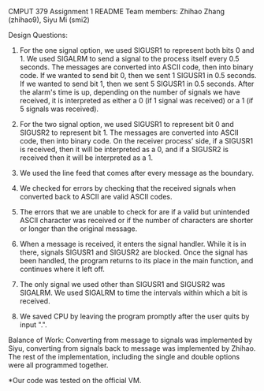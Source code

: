 CMPUT 379 Assignment 1 README
Team members: Zhihao Zhang (zhihao9), Siyu Mi (smi2)

Design Questions:

1. For the one signal option, we used SIGUSR1 to represent both bits 0 and 1. We used SIGALRM to send a signal to the process itself every 0.5 seconds. The messages are converted into ASCII code, then into binary code. If we wanted to send bit 0, then we sent 1 SIGUSR1 in 0.5 seconds. If we wanted to send bit 1, then we sent 5 SIGUSR1 in 0.5 seconds. After the alarm's time is up, depending on the number of signals we have received, it is interpreted as either a 0 (if 1 signal was received) or a 1 (if 5 signals was received).

2. For the two signal option, we used SIGUSR1 to represent bit 0 and SIGUSR2 to represent bit 1. The messages are converted into ASCII code, then into binary code. On the receiver process' side, if a SIGUSR1 is received, then it will be interpreted as a 0, and if a SIGUSR2 is received then it will be interpreted as a 1.

3. We used the line feed that comes after every message as the boundary.

4. We checked for errors by checking that the received signals when converted back to ASCII are valid ASCII codes. 

5. The errors that we are unable to check for are if a valid but unintended ASCII character was received or if the number of characters are shorter or longer than the original message.

6. When a message is received, it enters the signal handler. While it is in there, signals SIGUSR1 and SIGUSR2 are blocked. Once the signal has been handled, the program returns to its place in the main function, and continues where it left off.

7. The only signal we used other than SIGUSR1 and SIGUSR2 was SIGALRM. We used SIGALRM to time the intervals within which a bit is received.

8. We saved CPU by leaving the program promptly after the user quits by input ".".


Balance of Work:
Converting from message to signals was implemented by Siyu, converting from signals back to message was implemented by Zhihao. The rest of the implementation, including the single and double options were all programmed together. 


*Our code was tested on the official VM.